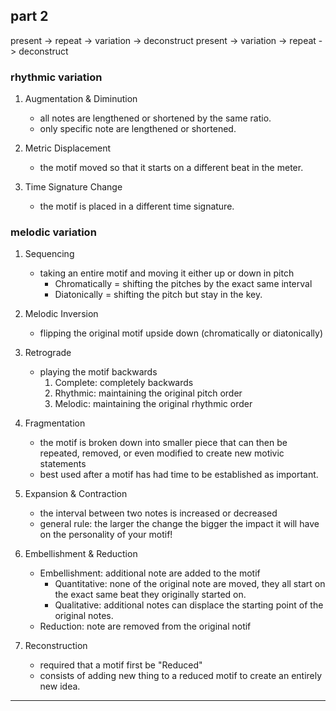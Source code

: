 ## part 2

present -> repeat -> variation -> deconstruct
present -> variation -> repeat -> deconstruct

### rhythmic variation
1. Augmentation & Diminution
    - all notes are lengthened or shortened by the same ratio.
    - only specific note are lengthened or shortened.

2. Metric Displacement
    - the motif moved so that it starts on a different beat in the meter.

3. Time Signature Change
    - the motif is placed in a different time signature.

### melodic variation
1. Sequencing
    - taking an entire motif and moving it either up or down in pitch 
      - Chromatically = shifting the pitches by the exact same interval
      - Diatonically = shifting the pitch but stay in the key.

2. Melodic Inversion
    - flipping the original motif upside down (chromatically or diatonically)

3. Retrograde
    - playing the motif backwards
      1. Complete: completely backwards
      2. Rhythmic: maintaining the original pitch order
      3. Melodic: maintaining the original rhythmic order

4. Fragmentation
    - the motif is broken down into smaller piece that can then be repeated, removed, or even modified to create new motivic statements
    - best used after a motif has had time to be established as important.

5. Expansion & Contraction
    - the interval between two notes is increased or decreased
    - general rule: the larger the change the bigger the impact it will have on the personality of your motif!

6. Embellishment & Reduction
    - Embellishment: additional note are added to the motif
      - Quantitative: none of the original note are moved, they all start on the exact same beat they originally started on.
      - Qualitative: additional notes can displace the starting point of the original notes.
    - Reduction: note are removed from the original notif

7. Reconstruction
    - required that a motif first be "Reduced"
    - consists of adding new thing to a reduced motif to create an entirely new idea.

------

